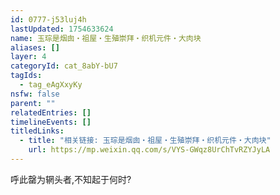 ```yaml
---
id: 0777-j53luj4h
lastUpdated: 1754633624
name: 玉琮是烟囱・祖屋・生殖崇拜・织机元件・大肉块
aliases: []
layer: 4
categoryId: cat_8abY-bU7
tagIds:
  - tag_eAgXxyKy
nsfw: false
parent: ""
relatedEntries: []
timelineEvents: []
titledLinks:
  - title: "相关链接: 玉琮是烟囱・祖屋・生殖崇拜・织机元件・大肉块"
    url: https://mp.weixin.qq.com/s/VYS-GWqz8UrChTvRZYJyLA
---
```


呼此罄为辋头者,不知起于何时?